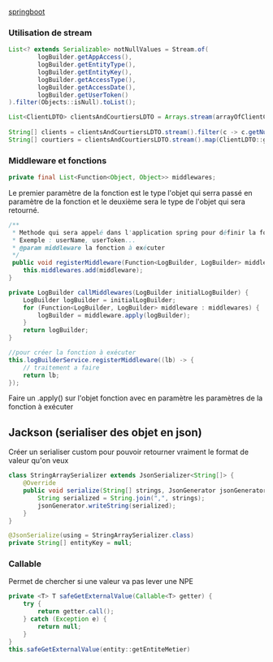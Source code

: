 [springboot](Perso/Utile/SpringBoot.md)
### Utilisation de stream
``` java
List<? extends Serializable> notNullValues = Stream.of(  
        logBuilder.getAppAccess(),  
        logBuilder.getEntityType(),  
        logBuilder.getEntityKey(),  
        logBuilder.getAccessType(),  
        logBuilder.getAccessDate(),  
        logBuilder.getUserToken()  
).filter(Objects::isNull).toList();
```

```Java
List<ClientLDTO> clientsAndCourtiersLDTO = Arrays.stream(arrayOfClientCrmDTO).sorted(Comparator.comparing(ClientCrmDTO::getNom)).map(clientLightCrmMapper::toDTO).collect(Collectors.toList());  
  
String[] clients = clientsAndCourtiersLDTO.stream().filter(c -> c.getNumeroCourtier() == null).map(ClientLDTO::getId).map(Object::toString).toArray(String[]::new);  
String[] courtiers = clientsAndCourtiersLDTO.stream().map(ClientLDTO::getNumeroCourtier).filter(Objects::nonNull).toArray(String[]::new);
```

### Middleware et fonctions
```java
private final List<Function<Object, Object>> middlewares;
```
Le premier paramètre de la fonction est le type l'objet qui serra passé en paramètre de la fonction et le deuxième sera le type de  l'objet qui sera retourné.
```java
/**  
 * Methode qui sera appelé dans l'application spring pour définir la fonction qui sera appelée pour set les valeurs propres à l'application
 * Exemple : userName, userToken...
 * @param middleware la fonction à exécuter  
 */
 public void registerMiddleware(Function<LogBuilder, LogBuilder> middleware) {  
    this.middlewares.add(middleware);  
}

private LogBuilder callMiddlewares(LogBuilder initialLogBuilder) {  
    LogBuilder logBuilder = initialLogBuilder;  
    for (Function<LogBuilder, LogBuilder> middleware : middlewares) {  
        logBuilder = middleware.apply(logBuilder);  
    }  
    return logBuilder;  
}

//pour créer la fonction à exécuter
this.logBuilderService.registerMiddleware((lb) -> {  
	// traitement a faire 
    return lb;  
});
```
Faire un .apply() sur l'objet fonction avec en paramètre les paramètres de la fonction à exécuter
## Jackson (serialiser des objet en json)
Créer un serialiser custom pour pouvoir retourner vraiment le format de valeur qu'on veux
```java
class StringArraySerializer extends JsonSerializer<String[]> {  
    @Override  
    public void serialize(String[] strings, JsonGenerator jsonGenerator, SerializerProvider serializerProvider) throws IOException {  
        String serialized = String.join(",", strings);  
        jsonGenerator.writeString(serialized);  
    }  
}

@JsonSerialize(using = StringArraySerializer.class)  
private String[] entityKey = null;

```

### Callable
Permet de chercher si une valeur va pas lever une NPE 
```java
private <T> T safeGetExternalValue(Callable<T> getter) {  
    try {  
        return getter.call();  
    } catch (Exception e) {  
        return null;  
    }  
}
this.safeGetExternalValue(entity::getEntiteMetier)
```